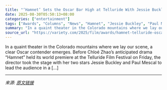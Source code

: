 ```yaml
---
title: "‘Hamnet’ Sets the Oscar Bar High at Telluride With Jessie Buckley and Paul Mescal’s Heartbreaking Turns"
date: 2025-08-30T05:50:13+08:00
categories: ["entertainment"]
tags: ["Awards", "Columns", "News", "Hamnet", "Jessie Buckley", "Paul Mescal", "Telluride Film Festival"]
summary: "In a quaint theater in the Colorado mountains where we lay our scene, a clear Oscar contender emerges. Before Chloé Zhao’s anticipated drama &#8220;Hamnet&#8221; held its world premiere at the Telluri"
source_url: "https://variety.com/2025/film/awards/hamnet-telluride-oscars-buzz-jessie-buckley-paul-mescal-1236500107/"
---
```


In a quaint theater in the Colorado mountains where we lay our scene, a clear Oscar contender emerges. Before Chloé Zhao’s anticipated drama &#8220;Hamnet&#8221; held its world premiere at the Telluride Film Festival on Friday, the director took the stage with her two stars Jessie Buckley and Paul Mescal to lead the audience in a [&#8230;]

---

*来源: [原文链接](https://variety.com/2025/film/awards/hamnet-telluride-oscars-buzz-jessie-buckley-paul-mescal-1236500107/)*
